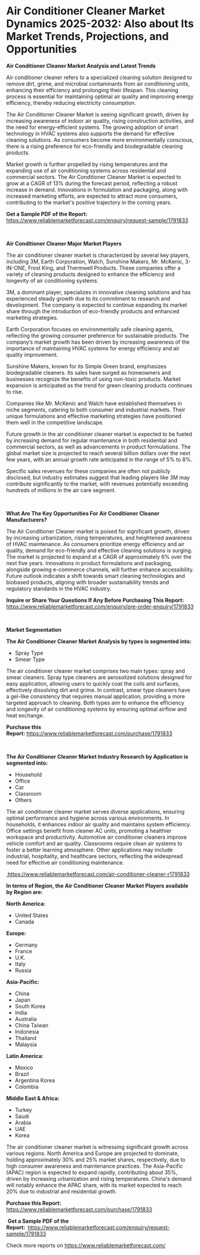 <p><h1>Air Conditioner Cleaner Market Dynamics 2025-2032: Also about Its Market Trends, Projections, and Opportunities</h1></p><p><strong>Air Conditioner Cleaner Market Analysis and Latest Trends</strong></p>
<p><p>Air conditioner cleaner refers to a specialized cleaning solution designed to remove dirt, grime, and microbial contaminants from air conditioning units, enhancing their efficiency and prolonging their lifespan. This cleaning process is essential for maintaining optimal air quality and improving energy efficiency, thereby reducing electricity consumption.</p><p>The Air Conditioner Cleaner Market is seeing significant growth, driven by increasing awareness of indoor air quality, rising construction activities, and the need for energy-efficient systems. The growing adoption of smart technology in HVAC systems also supports the demand for effective cleaning solutions. As consumers become more environmentally conscious, there is a rising preference for eco-friendly and biodegradable cleaning products. </p><p>Market growth is further propelled by rising temperatures and the expanding use of air conditioning systems across residential and commercial sectors. The Air Conditioner Cleaner Market is expected to grow at a CAGR of 13% during the forecast period, reflecting a robust increase in demand. Innovations in formulation and packaging, along with increased marketing efforts, are expected to attract more consumers, contributing to the market's positive trajectory in the coming years.</p></p>
<p><strong>Get a Sample PDF of the Report:&nbsp;</strong> <a href="https://www.reliablemarketforecast.com/enquiry/request-sample/1791833?utm_campaign=2272&utm_medium=2&utm_source=Github&utm_content=ia&utm_term=06022025&utm_id=air-conditioner-cleaner">https://www.reliablemarketforecast.com/enquiry/request-sample/1791833</a></p>
<p>&nbsp;</p>
<p><strong>Air Conditioner Cleaner Major Market Players</strong></p>
<p><p>The air conditioner cleaner market is characterized by several key players, including 3M, Earth Corporation, Walch, Sunshine Makers, Mr. McKenic, 3-IN-ONE, Frost King, and Thermwell Products. These companies offer a variety of cleaning products designed to enhance the efficiency and longevity of air conditioning systems. </p><p>3M, a dominant player, specializes in innovative cleaning solutions and has experienced steady growth due to its commitment to research and development. The company is expected to continue expanding its market share through the introduction of eco-friendly products and enhanced marketing strategies. </p><p>Earth Corporation focuses on environmentally safe cleaning agents, reflecting the growing consumer preference for sustainable products. The company’s market growth has been driven by increasing awareness of the importance of maintaining HVAC systems for energy efficiency and air quality improvement.</p><p>Sunshine Makers, known for its Simple Green brand, emphasizes biodegradable cleaners. Its sales have surged as homeowners and businesses recognize the benefits of using non-toxic products. Market expansion is anticipated as the trend for green cleaning products continues to rise.</p><p>Companies like Mr. McKenic and Walch have established themselves in niche segments, catering to both consumer and industrial markets. Their unique formulations and effective marketing strategies have positioned them well in the competitive landscape.</p><p>Future growth in the air conditioner cleaner market is expected to be fueled by increasing demand for regular maintenance in both residential and commercial sectors, as well as advancements in product formulations. The global market size is projected to reach several billion dollars over the next few years, with an annual growth rate anticipated in the range of 5% to 8%.</p><p>Specific sales revenues for these companies are often not publicly disclosed, but industry estimates suggest that leading players like 3M may contribute significantly to the market, with revenues potentially exceeding hundreds of millions in the air care segment.</p></p>
<p>&nbsp;</p>
<p><strong>What Are The Key Opportunities For Air Conditioner Cleaner Manufacturers?</strong></p>
<p><p>The Air Conditioner Cleaner market is poised for significant growth, driven by increasing urbanization, rising temperatures, and heightened awareness of HVAC maintenance. As consumers prioritize energy efficiency and air quality, demand for eco-friendly and effective cleaning solutions is surging. The market is projected to expand at a CAGR of approximately 6% over the next five years. Innovations in product formulations and packaging, alongside growing e-commerce channels, will further enhance accessibility. Future outlook indicates a shift towards smart cleaning technologies and biobased products, aligning with broader sustainability trends and regulatory standards in the HVAC industry.</p></p>
<p><strong>Inquire or Share Your Questions If Any Before Purchasing This Report:</strong> <a href="https://www.reliablemarketforecast.com/enquiry/pre-order-enquiry/1791833?utm_campaign=2272&utm_medium=2&utm_source=Github&utm_content=ia&utm_term=06022025&utm_id=air-conditioner-cleaner">https://www.reliablemarketforecast.com/enquiry/pre-order-enquiry/1791833</a></p>
<p>&nbsp;</p>
<p><strong>Market Segmentation</strong></p>
<p><strong>The Air Conditioner Cleaner Market Analysis by types is segmented into:</strong></p>
<p><ul><li>Spray Type</li><li>Smear Type</li></ul></p>
<p><p>The air conditioner cleaner market comprises two main types: spray and smear cleaners. Spray type cleaners are aerosolized solutions designed for easy application, allowing users to quickly coat the coils and surfaces, effectively dissolving dirt and grime. In contrast, smear type cleaners have a gel-like consistency that requires manual application, providing a more targeted approach to cleaning. Both types aim to enhance the efficiency and longevity of air conditioning systems by ensuring optimal airflow and heat exchange.</p></p>
<p><strong>Purchase this Report:&nbsp;</strong><a href="https://www.reliablemarketforecast.com/purchase/1791833?utm_campaign=2272&utm_medium=2&utm_source=Github&utm_content=ia&utm_term=06022025&utm_id=air-conditioner-cleaner">https://www.reliablemarketforecast.com/purchase/1791833</a></p>
<p>&nbsp;</p>
<p><strong>The Air Conditioner Cleaner Market Industry Research by Application is segmented into:</strong></p>
<p><ul><li>Household</li><li>Office</li><li>Car</li><li>Classroom</li><li>Others</li></ul></p>
<p><p>The air conditioner cleaner market serves diverse applications, ensuring optimal performance and hygiene across various environments. In households, it enhances indoor air quality and maintains system efficiency. Office settings benefit from cleaner AC units, promoting a healthier workspace and productivity. Automotive air conditioner cleaners improve vehicle comfort and air quality. Classrooms require clean air systems to foster a better learning atmosphere. Other applications may include industrial, hospitality, and healthcare sectors, reflecting the widespread need for effective air conditioning maintenance.</p></p>
<p><a href="https://www.reliablemarketforecast.com/air-conditioner-cleaner-r1791833?utm_campaign=2272&utm_medium=2&utm_source=Github&utm_content=ia&utm_term=06022025&utm_id=air-conditioner-cleaner">&nbsp;https://www.reliablemarketforecast.com/air-conditioner-cleaner-r1791833</a></p>
<p><strong>In terms of Region, the Air Conditioner Cleaner Market Players available by Region are:</strong></p>
<p>
    <p> <strong> North America: </strong>
        <ul>
            <li>United States</li>
            <li>Canada</li>
        </ul>
        </p> 
    <p> <strong> Europe: </strong>
        <ul>
            <li>Germany</li>
            <li>France</li>
            <li>U.K.</li>
            <li>Italy</li>
            <li>Russia</li>
        </ul>
        </p> 
    <p> <strong> Asia-Pacific: </strong>
        <ul>
            <li>China</li>
            <li>Japan</li>
            <li>South Korea</li>
            <li>India</li>
            <li>Australia</li>
            <li>China Taiwan</li>
            <li>Indonesia</li>
            <li>Thailand</li>
            <li>Malaysia</li>
        </ul>
        </p> 
    <p> <strong> Latin America: </strong>
        <ul>
            <li>Mexico</li>
            <li>Brazil</li>
            <li>Argentina Korea</li>
            <li>Colombia</li>
        </ul>
        </p> 
    <p> <strong> Middle East & Africa: </strong>
        <ul>
            <li>Turkey</li>
            <li>Saudi</li>
            <li>Arabia</li>
            <li>UAE</li>
            <li>Korea</li>
        </ul>
    </p>
    </p>
<p><p>The air conditioner cleaner market is witnessing significant growth across various regions. North America and Europe are projected to dominate, holding approximately 30% and 25% market shares, respectively, due to high consumer awareness and maintenance practices. The Asia-Pacific (APAC) region is expected to expand rapidly, contributing about 35%, driven by increasing urbanization and rising temperatures. China's demand will notably enhance the APAC share, with its market expected to reach 20% due to industrial and residential growth.</p></p>
<p><strong>Purchase this Report: </strong><a href="https://www.reliablemarketforecast.com/purchase/1791833?utm_campaign=2272&utm_medium=2&utm_source=Github&utm_content=ia&utm_term=06022025&utm_id=air-conditioner-cleaner">https://www.reliablemarketforecast.com/purchase/1791833</a></p>
<p>&nbsp;<strong>Get a Sample PDF of the Report:&nbsp;&nbsp;</strong><a href="https://www.reliablemarketforecast.com/enquiry/request-sample/1791833?utm_campaign=2272&utm_medium=2&utm_source=Github&utm_content=ia&utm_term=06022025&utm_id=air-conditioner-cleaner">https://www.reliablemarketforecast.com/enquiry/request-sample/1791833</a></p>
<p><strong></strong></p>
<p>Check more reports on <a href="https://www.reliablemarketforecast.com/?utm_campaign=2272&utm_medium=2&utm_source=Github&utm_content=ia&utm_term=06022025&utm_id=air-conditioner-cleaner">https://www.reliablemarketforecast.com/</a></p>